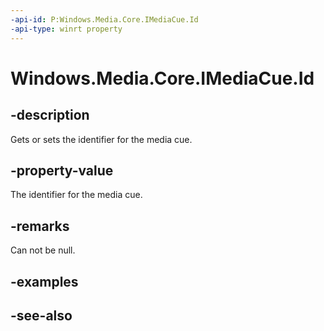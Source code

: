 ```yaml
---
-api-id: P:Windows.Media.Core.IMediaCue.Id
-api-type: winrt property
---
```


<!-- Property syntax
public string Id { get;  set; }
-->

# Windows.Media.Core.IMediaCue.Id

## -description
Gets or sets the identifier for the media cue.

## -property-value
The identifier for the media cue.

## -remarks
Can not be null.

## -examples

## -see-also
